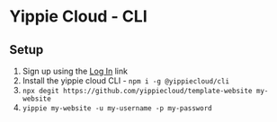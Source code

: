 # Yippie Cloud - CLI

## Setup

1. Sign up using the [Log In](https://www.yippie.cloud) link
2. Install the yippie cloud CLI - `npm i -g @yippiecloud/cli `
3. `npx degit https://github.com/yippiecloud/template-website my-website`
4. `yippie my-website -u my-username -p my-password`
